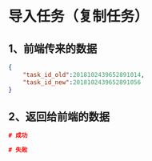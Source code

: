 # 导入任务（复制任务）

## 1、前端传来的数据

```json
{
    "task_id_old":2018102439652891014,
    "task_id_new":2018102439652891056
}
```



## 2、返回给前端的数据

```json
# 成功

# 失败

```

